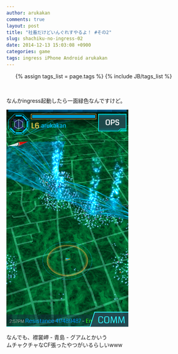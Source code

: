 ```yaml
---
author: arukakan
comments: true
layout: post
title: "社畜だけどいんぐれすやるよ！ #その2"
slug: shachiku-no-ingress-02
date: 2014-12-13 15:03:08 +0900
categories: game
tags: ingress iPhone Android arukakan
---
```


<!-- more -->
<ul class="tag_box inline" style="list-style:none">
  {% assign tags_list = page.tags %}
  {% include JB/tags_list %}
</ul>

<br />

<!-- ここまでテンプレ -->

なんかingress起動したら一面緑色なんですけど。  

<img src="/img/12/13/ingress.png" width="320px" height="568px" alt="ingress" title="ingress" />

なんでも、襟裳岬 - 青島 - グアムとかいう  
ムチャクチャなCF張ったやつがいるらしいwww 

